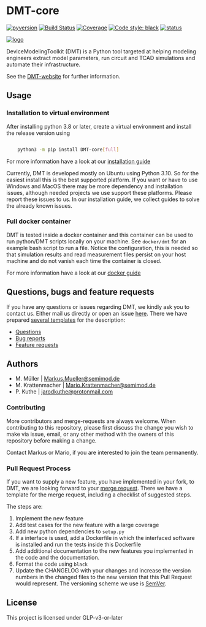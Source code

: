 # DMT-core

[![pyversion](https://img.shields.io/pypi/pyversions/DMT-core)](https://pypi.org/project/DMT-core/)
[![Build Status](https://gitlab.com/dmt-development/dmt-core/badges/main/pipeline.svg)](https://gitlab.com/dmt-development/dmt-core/-/pipelines)
[![Coverage](https://gitlab.com/dmt-development/dmt-core/-/jobs/artifacts/main/raw/badge_coverage.svg?job=test_DMT)](https://gitlab.com/dmt-development/dmt-core/-/jobs/artifacts/main/file/htmlcov/index.html?job=test_DMT)
[![Code style: black](https://img.shields.io/badge/code%20style-black-000000.svg)](https://github.com/psf/black)
[![status](https://joss.theoj.org/papers/f9829bb4e4c10b85144b22f888756045/status.svg)](https://joss.theoj.org/papers/f9829bb4e4c10b85144b22f888756045)

[![logo](https://gitlab.com/uploads/-/system/project/avatar/33580822/DMT_Logo_wText.png)](https://gitlab.com/uploads/-/system/project/avatar/33580822/DMT_Logo_wText.png)

DeviceModelingToolkit (DMT) is a Python tool targeted at helping modeling engineers extract model parameters, run circuit and TCAD simulations and automate their infrastructure.

See the [DMT-website](https://dmt-development.gitlab.io/dmt-core/index.html) for further information.

## Usage

### Installation to virtual environment

After installing python 3.8 or later, create a virtual environment and install the release version using

```bash

    python3 -m pip install DMT-core[full]

```

For more information have a look at our [installation guide](https://dmt-development.gitlab.io/dmt-core/installation/install_dmt.html)

Currently, DMT is developed mostly on Ubuntu using Python 3.10. So for the easiest install this is the best supported platform.
If you want or have to use Windows and MacOS there may be more dependency and installation issues, although needed projects we use support these platforms. Please report these issues to us. In our installation guide, we collect guides to solve the already known issues.

### Full docker container

DMT is tested inside a docker container and this container can be used to run python/DMT scripts locally on your machine. See `docker/dmt` for an example bash script to run a file. Notice the configuration, this is needed so that simulation results and read measurement files persist on your host machine and do not vanish each time the container is closed. 

For more information have a look at our [docker guide](https://dmt-development.gitlab.io/dmt-core/installation/install_dmt.html)

## Questions, bugs and feature requests

If you have any questions or issues regarding DMT, we kindly ask you to contact us. Either mail us directly or open an issue [here](https://gitlab.com/dmt-development/dmt-core/-/issues). There we have prepared [several templates](https://docs.gitlab.com/ee/user/project/description_templates.html#use-the-templates) for the description:

* [Questions](https://gitlab.com/dmt-development/dmt-core/-/issues/new?issuable_template=question)
* [Bug reports](https://gitlab.com/dmt-development/dmt-core/-/issues/new?issuable_template=bug_report)
* [Feature requests](https://gitlab.com/dmt-development/dmt-core/-/issues/new?issuable_template=feature_request)

## Authors

- M. Müller | Markus.Mueller@semimod.de
- M. Krattenmacher | Mario.Krattenmacher@semimod.de
- P. Kuthe | jarodkuthe@protonmail.com

### Contributing

More contributors and merge-requests are always welcome. When contributing to this repository, please first discuss the change you wish to make via issue, email, or any other method with the owners of this repository before making a change.

Contact Markus or Mario, if you are interested to join the team permanently.

### Pull Request Process

If you want to supply a new feature, you have implemented in your fork, to DMT, we are looking forward to your [merge request](https://gitlab.com/dmt-development/dmt-core/-/merge_requests/new). There we have a template for the merge request, including a checklist of suggested steps.

The steps are:

1. Implement the new feature
2. Add test cases for the new feature with a large coverage
3. Add new python dependencies to `setup.py`
4. If a interface is used, add a Dockerfile in which the interfaced software is installed and run the tests inside this Dockerfile
5. Add additional documentation to the new features you implemented in the code and the documentation.
6. Format the code using `black`
7. Update the CHANGELOG with your changes and increase the version numbers in the changed files to the new version that this Pull Request would represent. The versioning scheme we use is [SemVer](http://semver.org/).


## License

This project is licensed under GLP-v3-or-later
